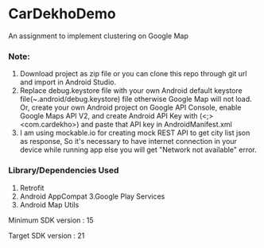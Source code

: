 # CarDekhoDemo
An assignment to implement clustering on Google Map

### Note:
1. Download project as zip file or you can clone this repo through git url and import in Android Studio.
2. Replace debug.keystore file with your own Android default keystore file(~.android/debug.keystore) file
otherwise Google Map will not load. Or, create your own Android project on Google API Console, enable Google Maps API V2,
and create Android API Key with (<SH1 Fingerprint of your own debug.keystore><;><com.cardekho>) and paste that API key in AndroidManifest.xml
3. I am using mockable.io for creating mock REST API to get city list json as response, So it's necessary to have internet
connection in your device while running app else you will get "Network not available" error.

### Library/Dependencies Used
1. Retrofit
2. Android AppCompat
3.Google Play Services
4. Android Map Utils

Minimum SDK version : 15

Target SDK version : 21



